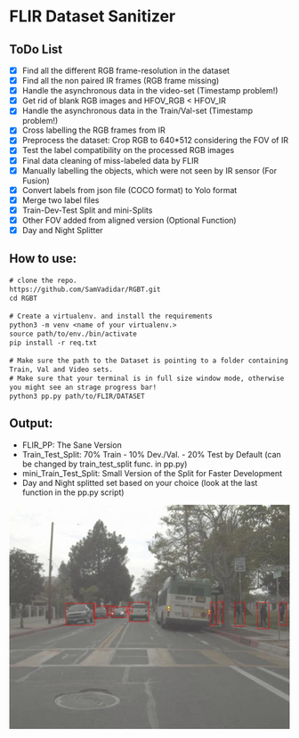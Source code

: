 # FLIR Dataset Sanitizer

## ToDo List

- [x] Find all the different RGB frame-resolution in the dataset 
- [x] Find all the non paired IR frames (RGB frame missing)
- [x] Handle the asynchronous data in the video-set (Timestamp problem!)
- [x] Get rid of blank RGB images and HFOV_RGB < HFOV_IR
- [x] Handle the asynchronous data in the Train/Val-set (Timestamp problem!)
- [x] Cross labelling the RGB frames from IR
- [x] Preprocess the dataset: Crop RGB to 640*512 considering the FOV of IR
- [x] Test the label compatibility on the processed RGB images
- [x] Final data cleaning of miss-labeled data by FLIR
- [x] Manually labelling the objects, which were not seen by IR sensor (For Fusion)
- [x] Convert labels from json file (COCO format) to Yolo format
- [x] Merge two label files
- [x] Train-Dev-Test Split and mini-Splits
- [x] Other FOV added from aligned version (Optional Function)
- [x] Day and Night Splitter

## How to use:

```
# clone the repo.
https://github.com/SamVadidar/RGBT.git
cd RGBT

# Create a virtualenv. and install the requirements
python3 -m venv <name of your virtualenv.>
source path/to/env./bin/activate
pip install -r req.txt

# Make sure the path to the Dataset is pointing to a folder containing Train, Val and Video sets.
# Make sure that your terminal is in full size window mode, otherwise you might see an strage progress bar!
python3 pp.py path/to/FLIR/DATASET
```

## Output:

- FLIR_PP: The Sane Version
- Train_Test_Split: 70% Train - 10% Dev./Val. - 20% Test by Default (can be changed by train_test_split func. in pp.py)
- mini_Train_Test_Split: Small Version of the Split for Faster Development
- Day and Night splitted set based on your choice (look at the last function in the pp.py script)

![Labeled RGB](https://github.com/SamVadidar/RGBT/blob/main/readmeFiles/FLIR_02743.jpg)
